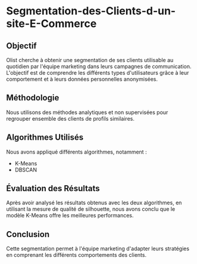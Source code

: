 # Segmentation-des-Clients-d-un-site-E-Commerce

## Objectif
Olist cherche à obtenir une segmentation de ses clients utilisable au quotidien par l'équipe marketing dans leurs campagnes de communication. L'objectif est de comprendre les différents types d'utilisateurs grâce à leur comportement et à leurs données personnelles anonymisées.

## Méthodologie
Nous utilisons des méthodes analytiques et non supervisées pour regrouper ensemble des clients de profils similaires.

## Algorithmes Utilisés
Nous avons appliqué différents algorithmes, notamment :
- K-Means
- DBSCAN

## Évaluation des Résultats
Après avoir analysé les résultats obtenus avec les deux algorithmes, en utilisant la mesure de qualité de silhouette, nous avons conclu que le modèle K-Means offre les meilleures performances.

## Conclusion
Cette segmentation permet à l'équipe marketing d'adapter leurs stratégies en comprenant les différents comportements des clients.
